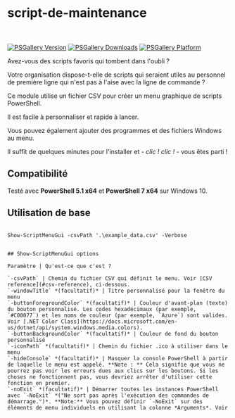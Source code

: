 # script-de-maintenance
<br><br>
[![PSGallery Version](https://img.shields.io/powershellgallery/v/PSScriptMenuGui.png?style=for-the-badge&logo=powershell&label=PowerShell%20Gallery)](https://www.powershellgallery.com/packages/PSScriptMenuGui/) [![PSGallery Downloads](https://img.shields.io/powershellgallery/dt/PSScriptMenuGui.png?style=for-the-badge&label=Downloads)](https://www.powershellgallery.com/packages/PSScriptMenuGui/) [![PSGallery Platform](https://img.shields.io/powershellgallery/p/PSScriptMenuGui.png?style=for-the-badge&label=Platform)](https://www.powershellgallery.com/packages/PSScriptMenuGui/)

Avez-vous des scripts favoris qui tombent dans l'oubli ?

Votre organisation dispose-t-elle de scripts qui seraient utiles au personnel de première ligne qui n'est pas à l'aise avec la ligne de commande ?

Ce module utilise un fichier CSV pour créer un menu graphique de scripts PowerShell.

Il est facile à personnaliser et rapide à lancer.

Vous pouvez également ajouter des programmes et des fichiers Windows au menu.

Il suffit de quelques minutes pour l'installer et - *clic ! clic !* - vous êtes parti !

## Compatibilité

Testé avec **PowerShell 5.1 x64** et **PowerShell 7 x64** sur Windows 10.


## Utilisation de base
<pre><code>
Show-ScriptMenuGui -csvPath '.\example_data.csv' -Verbose


## Show-ScriptMenuGui options

Paramètre | Qu'est-ce que c'est ?

`-csvPath` | Chemin du fichier CSV qui définit le menu. Voir [CSV reference](#csv-reference), ci-dessous.
`-windowTitle` *(facultatif)* | Titre personnalisé pour la fenêtre du menu
`-buttonForegroundColor` *(facultatif)* | Couleur d'avant-plan (texte) du bouton personnalisé. Les codes hexadécimaux (par exemple, `#C00077`) et les noms de couleur (par exemple, `Azure`) sont valides. Voir [.NET Color Class](https://docs.microsoft.com/en-us/dotnet/api/system.windows.media.colors).
`-buttonBackgroundColor` *(facultatif)* | Couleur de fond du bouton personnalisé
`-iconPath` *(facultatif)* | Chemin du fichier .ico à utiliser dans le menu
`-hideConsole` *(facultatif)* | Masquer la console PowerShell à partir de laquelle le menu est appelé. **Note : ** Cela signifie que vous ne pourrez pas voir les erreurs dues aux clics sur les boutons. Si les choses ne fonctionnent pas, vous devriez arrêter d'utiliser cette fonction en premier.
`-noExit` *(facultatif)* | Démarrer toutes les instances PowerShell avec `-NoExit` *("Ne sort pas après l'exécution des commandes de démarrage.")*. **Note:** Vous pouvez définir `-NoExit` sur des éléments de menu individuels en utilisant la colonne *Arguments*. Voir
